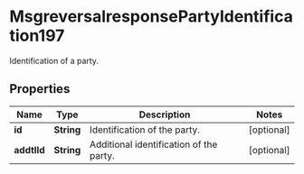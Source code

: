 

# MsgreversalresponsePartyIdentification197

Identification of a party.
## Properties

Name | Type | Description | Notes
------------ | ------------- | ------------- | -------------
**id** | **String** | Identification of the party. |  [optional]
**addtlId** | **String** | Additional identification of the party. |  [optional]



